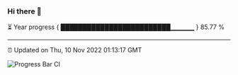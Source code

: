 ### Hi there 👋

⏳ Year progress { █████████████████████████▁▁▁▁▁ } 85.77 %

---

⏰ Updated on Thu, 10 Nov 2022 01:13:17 GMT

![Progress Bar CI](https://github.com/liununu/liununu/workflows/Progress%20Bar%20CI/badge.svg)
